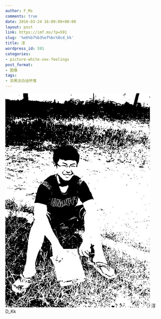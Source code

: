 ```yaml
---
author: F_Ms
comments: true
date: 2016-03-24 16:09:09+00:00
layout: post
link: https://imf.ms/?p=591
slug: '%e6%b7%b3%ef%bc%8cd_kk'
title: 淳
wordpress_id: 591
categories:
- picture-white-sex-feelings
post_format:
- 图像
tags:
- 浓黑淡白话怀情
---
```


![黑白-色情怀_同学[042]](/img/post/wp/2016/03/黑白-色情怀_同学042.jpg) 淳 D_Kk
